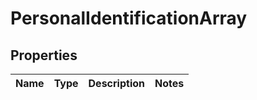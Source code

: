 
# PersonalIdentificationArray

## Properties
Name | Type | Description | Notes
------------ | ------------- | ------------- | -------------



